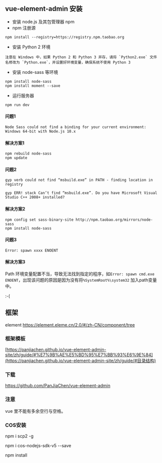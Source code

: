 ﻿## vue-element-admin 安装

- 安装 node.js 及其包管理器 npm
- npm 注册源
```
npm install --registry=https://registry.npm.taobao.org
```

- 安装 Python 2 环境

```
注意在 Windows 中，如果 Python 2 和 Python 3 并存，请将 `Python2.exe` 文件名修改为 `Python.exe`，并设置好环境变量，确保系统不使用 Python 3
```

- 安装 node-sass 等环境

```
npm install node-sass
npm install moment --save
```

- 运行服务器

```
npm run dev
```

#### 问题1 

`Node Sass could not find a binding for your current environment: Windows 64-bit with Node.js 10.x`

#### 解决方案1

```
npm rebuild node-sass
npm update
```

#### 问题2

`gyp verb could not find “msbuild.exe” in PATH - finding location in registry`

`gyp ERR! stack Can’t find “msbuild.exe”. Do you have Microsoft Visual Studio C++ 2008+ installed?`

#### 解决方案2

```
npm config set sass-binary-site http://npm.taobao.org/mirrors/node-sass
npm install node-sass
```

#### 问题3

```
Error: spawn xxxx ENOENT
```

#### 解决方案3

Path 环境变量配置不当，导致无法找到指定的程序，如`Error: spawn cmd.exe ENOENT`，出现该问题的原因是因为没有将`%SystemRoot%\system32` 加入path变量中。

:-(  


## 框架

element <https://element.eleme.cn/2.0/#/zh-CN/component/tree>

### 框架模板

[https://panjiachen.github.io/vue-element-admin-site/zh/guide/#%E7%9B%AE%E5%BD%95%E7%BB%93%E6%9E%84](https://panjiachen.github.io/vue-element-admin-site/zh/guide/#目录结构)

### 下载

<https://github.com/PanJiaChen/vue-element-admin>

### 注意

vue 里不能有多余空行与空格。

### COS安装

npm i scp2 -g

npm i cos-nodejs-sdk-v5 --save

npm install